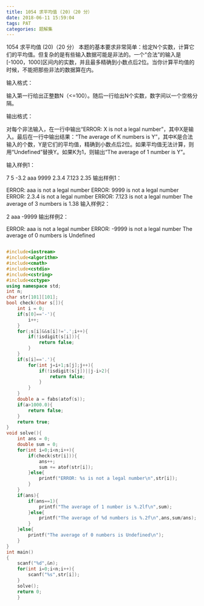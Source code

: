 ```yaml
---
title: 1054 求平均值 (20)（20 分）
date: 2018-06-11 15:59:04
tags: PAT
categories: 题解集
---
```


1054 求平均值 (20)（20 分）
本题的基本要求非常简单：给定N个实数，计算它们的平均值。但复杂的是有些输入数据可能是非法的。一个“合法”的输入是[-1000，1000]区间内的实数，并且最多精确到小数点后2位。当你计算平均值的时候，不能把那些非法的数据算在内。

输入格式：

输入第一行给出正整数N（<=100）。随后一行给出N个实数，数字间以一个空格分隔。

输出格式：

对每个非法输入，在一行中输出“ERROR: X is not a legal number”，其中X是输入。最后在一行中输出结果：“The average of K numbers is Y”，其中K是合法输入的个数，Y是它们的平均值，精确到小数点后2位。如果平均值无法计算，则用“Undefined”替换Y。如果K为1，则输出“The average of 1 number is Y”。

输入样例1：

7
5 -3.2 aaa 9999 2.3.4 7.123 2.35
输出样例1：

ERROR: aaa is not a legal number
ERROR: 9999 is not a legal number
ERROR: 2.3.4 is not a legal number
ERROR: 7.123 is not a legal number
The average of 3 numbers is 1.38
输入样例2：

2
aaa -9999
输出样例2：

ERROR: aaa is not a legal number
ERROR: -9999 is not a legal number
The average of 0 numbers is Undefined

```cpp

#include<iostream>
#include<algorithm>
#include<cmath>
#include<cstdio>
#include<cstring>
#include<cctype>
using namespace std;
int n;
char str[101][101];
bool check(char s[]){
    int i = 0;
    if(s[0]=='-'){
        i++;
    }
    for(;s[i]&&s[i]!='.';i++){
        if(!isdigit(s[i])){
            return false;
        }
    }
    if(s[i]=='.'){
        for(int j=i+1;s[j];j++){
            if(!isdigit(s[j])||j-i>2){
                return false;
            }
        }
    }
    double a = fabs(atof(s));
    if(a>1000.0){
        return false;
    }
    return true;
}
void solve(){
    int ans = 0;
    double sum = 0;
    for(int i=0;i<n;i++){
        if(check(str[i])){
            ans++;
            sum += atof(str[i]);
        }else{
            printf("ERROR: %s is not a legal number\n",str[i]);
        }
    }
    if(ans){
        if(ans==1){
            printf("The average of 1 number is %.2lf\n",sum);
        }else{
            printf("The average of %d numbers is %.2f\n",ans,sum/ans);
        }
    }else{
        printf("The average of 0 numbers is Undefined\n");
    }
}
int main()
{
    scanf("%d",&n);
    for(int i=0;i<n;i++){
        scanf("%s",str[i]);
    }
    solve();
    return 0;
    }

```